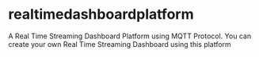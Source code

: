 # realtimedashboardplatform
A Real Time Streaming Dashboard Platform using MQTT Protocol. You can create your own Real Time Streaming Dashboard using this platform
